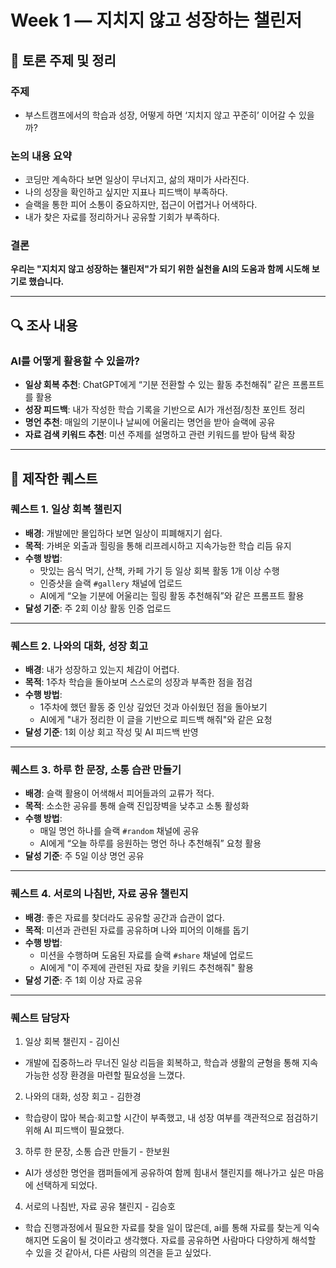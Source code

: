 # Week 1 — 지치지 않고 성장하는 챌린저

## 🧠 토론 주제 및 정리

### 주제
- 부스트캠프에서의 학습과 성장, 어떻게 하면 ‘지치지 않고 꾸준히’ 이어갈 수 있을까?

### 논의 내용 요약
- 코딩만 계속하다 보면 일상이 무너지고, 삶의 재미가 사라진다.
- 나의 성장을 확인하고 싶지만 지표나 피드백이 부족하다.
- 슬랙을 통한 피어 소통이 중요하지만, 접근이 어렵거나 어색하다.
- 내가 찾은 자료를 정리하거나 공유할 기회가 부족하다.

### 결론
**우리는 "지치지 않고 성장하는 챌린저"가 되기 위한 실천을 AI의 도움과 함께 시도해 보기로 했습니다.**

---

## 🔍 조사 내용

### AI를 어떻게 활용할 수 있을까?

- **일상 회복 추천**: ChatGPT에게 “기분 전환할 수 있는 활동 추천해줘” 같은 프롬프트를 활용
- **성장 피드백**: 내가 작성한 학습 기록을 기반으로 AI가 개선점/칭찬 포인트 정리
- **명언 추천**: 매일의 기분이나 날씨에 어울리는 명언을 받아 슬랙에 공유
- **자료 검색 키워드 추천**: 미션 주제를 설명하고 관련 키워드를 받아 탐색 확장

---

## 🧩 제작한 퀘스트

### 퀘스트 1. **일상 회복 챌린지**
- **배경**: 개발에만 몰입하다 보면 일상이 피폐해지기 쉽다.
- **목적**: 가벼운 외출과 힐링을 통해 리프레시하고 지속가능한 학습 리듬 유지
- **수행 방법**:
  - 맛있는 음식 먹기, 산책, 카페 가기 등 일상 회복 활동 1개 이상 수행
  - 인증샷을 슬랙 `#gallery` 채널에 업로드
  - AI에게 “오늘 기분에 어울리는 힐링 활동 추천해줘”와 같은 프롬프트 활용
- **달성 기준**: 주 2회 이상 활동 인증 업로드

---

### 퀘스트 2. **나와의 대화, 성장 회고**
- **배경**: 내가 성장하고 있는지 체감이 어렵다.
- **목적**: 1주차 학습을 돌아보며 스스로의 성장과 부족한 점을 점검
- **수행 방법**:
  - 1주차에 했던 활동 중 인상 깊었던 것과 아쉬웠던 점을 돌아보기
  - AI에게 "내가 정리한 이 글을 기반으로 피드백 해줘"와 같은 요청
- **달성 기준**: 1회 이상 회고 작성 및 AI 피드백 반영

---

### 퀘스트 3. **하루 한 문장, 소통 습관 만들기**
- **배경**: 슬랙 활용이 어색해서 피어들과의 교류가 적다.
- **목적**: 소소한 공유를 통해 슬랙 진입장벽을 낮추고 소통 활성화
- **수행 방법**:
  - 매일 명언 하나를 슬랙 `#random` 채널에 공유
  - AI에게 “오늘 하루를 응원하는 명언 하나 추천해줘” 요청 활용
- **달성 기준**: 주 5일 이상 명언 공유

---

### 퀘스트 4. **서로의 나침반, 자료 공유 챌린지**
- **배경**: 좋은 자료를 찾더라도 공유할 공간과 습관이 없다.
- **목적**: 미션과 관련된 자료를 공유하며 나와 피어의 이해를 돕기
- **수행 방법**:
  - 미션을 수행하며 도움된 자료를 슬랙 `#share` 채널에 업로드
  - AI에게 "이 주제에 관련된 자료 찾을 키워드 추천해줘" 활용
- **달성 기준**: 주 1회 이상 자료 공유


---

### 퀘스트 담당자
1. 일상 회복 챌린지 - 김이신
  - 개발에 집중하느라 무너진 일상 리듬을 회복하고, 학습과 생활의 균형을 통해 지속 가능한 성장 환경을 마련할 필요성을 느꼈다.
2. 나와의 대화, 성장 회고 - 김한경
  - 학습량이 많아 복습·회고할 시간이 부족했고, 내 성장 여부를 객관적으로 점검하기 위해 AI 피드백이 필요했다.
3. 하루 한 문장, 소통 습관 만들기 - 한보원
  - AI가 생성한 명언을 캠퍼들에게 공유하여 함께 힘내서 챌린지를 해나가고 싶은 마음에 선택하게 되었다.
4. 서로의 나침반, 자료 공유 챌린지 - 김승호
  - 학습 진행과정에서 필요한 자료를 찾을 일이 많은데, ai를 통해 자료를 찾는게 익숙해지면 도움이 될 것이라고 생각했다. 자료를 공유하면 사람마다 다양하게 해석할 수 있을 것 같아서, 다른 사람의 의견을 듣고 싶었다.
